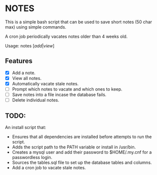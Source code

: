 # __NOTES__

This is a simple bash script that can be used to save short notes (50 char max) using simple commands.

A cron job periodically vacates notes older than 4 weeks old.

Usage: notes [_add_|_view_]

## Features
- [x] Add a note.
- [x] View all notes.
- [x] Automatically vacate stale notes.
- [ ] Prompt which notes to vacate and which ones to keep.
- [ ] Save notes into a file incase the database fails.
- [ ] Delete individual notes.

## TODO: 
An install script that:
- Ensures that all dependencies are installed before attempts to run the script.
- Adds the script path to the PATH variable or install in /usr/bin.
- Creates a mysql user and add their password to $HOME/.my.cnf for a passwordless login.
- Sources the tables.sql file to set up the database tables and columns.
- Add a cron job to vacate stale notes.